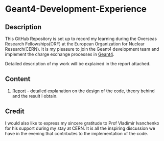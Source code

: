 # Geant4-Development-Experience

## Description

This GitHub Repository is set up to record my learning during the Overseas Research Fellowships(ORF) at the European Organization for Nuclear Research(CERN). It is my pleasure to join the Geant4 development team and implement the charge exchange processes in [Geant4](https://geant4.web.cern.ch/). 

Detailed description of my work will be explained in the report attached. 

## Content

1. [Report](./Implementation_of_Charge_Exchange_Process_in_Geant4.pdf) - detailed explanation on the design of the code, theory behind and the result I obtain. 

## Credit

I would also like to express my sincere gratitude to Prof Vladimir Ivanchenko for his support during my stay at CERN. It is all the inspiring discussion we have in the evening that contributes to the implementation of the code.